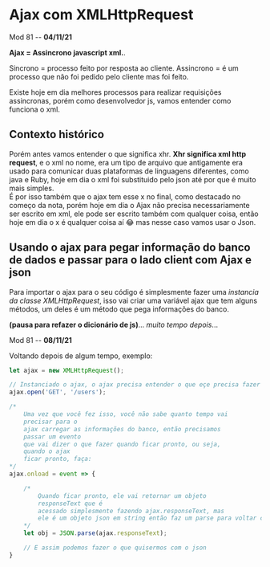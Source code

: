 # Ajax com XMLHttpRequest

Mod 81 -- **04/11/21**

**Ajax = Assincrono javascript xml.**.

Sincrono = processo feito por resposta ao cliente.
Assincrono = é um processo que não foi pedido pelo cliente mas foi feito.  

Existe hoje em dia melhores processos para realizar requisições assincronas, porém como desenvolvedor js, vamos entender como funciona o xml.

## Contexto histórico

Porém antes vamos entender o que significa xhr. **Xhr significa xml http request**, e o xml no nome, era um tipo de arquivo que antigamente era usado para comunicar duas plataformas de linguagens diferentes, como java e Ruby, hoje em dia o xml foi substituido pelo json até por que é muito mais simples.  
É por isso também que o ajax tem esse x no final, como destacado no começo da nota, porém hoje em dia o Ajax não precisa necessariamente ser escrito em xml, ele pode ser escrito também com qualquer coisa, então hoje em dia o x é qualquer coisa aí 😂 mas nesse caso vamos usar o Json.

## Usando o ajax para pegar informação do banco de dados e passar para o lado client com Ajax e json

Para importar o ajax para o seu código é simplesmente fazer uma *instancia da classe XMLHttpRequest*, isso vai criar uma variável ajax que tem alguns métodos, um deles é um método que pega informações do banco.

**(pausa para refazer o dicionário de js)**... *muito tempo depois*...

Mod 81 -- **08/11/21**

Voltando depois de algum tempo, exemplo:

~~~js
let ajax = new XMLHttpRequest();

// Instanciado o ajax, o ajax precisa entender o que eçe precisa fazer e onde. 
ajax.open('GET', '/users');

/* 
    Uma vez que você fez isso, você não sabe quanto tempo vai 
    precisar para o 
    ajax carregar as informações do banco, então precisamos 
    passar um evento 
    que vai dizer o que fazer quando ficar pronto, ou seja, 
    quando o ajax 
    ficar pronto, faça:
*/
ajax.onload = event => {

    /*
        Quando ficar pronto, ele vai retornar um objeto 
        responseText que é
        acessado simplesmente fazendo ajax.responseText, mas 
        ele é um objeto json em string então faz um parse para voltar como objeto json dessa forma:
    */
    let obj = JSON.parse(ajax.responseText);

    // E assim podemos fazer o que quisermos com o json
} 
~~~
